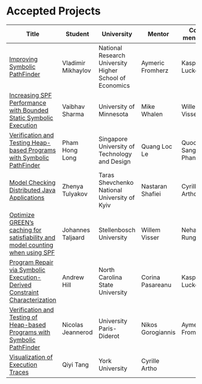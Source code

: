 # Accepted Projects

| Title | Student | University | Mentor | Co-mentors |
| ----- | ------- |----------- | -------| ---------- |
| [Improving Symbolic PathFinder](https://github.com/vmikhaylov/jpf-symbc) | Vladimir Mikhaylov | National Research University Higher School of Economics | Aymeric Fromherz | Kasper Luckow |
| [Increasing SPF Performance with Bounded Static Symbolic Execution](https://bitbucket.org/vaibhavbsharma/jpf-symbc/wiki/Home) | Vaibhav Sharma  | University of Minnesota | Mike Whalen | Willem Visser |
| [Verification and Testing Heap-based Programs with Symbolic PathFinder](https://bitbucket.org/longph1989/jpf-star) | Pham Hong Long | Singapore University of Technology and Design | Quang Loc Le | Quoc-Sang Phan |
| [Model Checking Distributed Java Applications](https://bitbucket.org/jayton/jpf-nas-gsoc2017/wiki/Home) | Zhenya Tulyakov | Taras Shevchenko National University of Kyiv | Nastaran Shafiei | Cyrille Artho |
| [Optimize GREEN’s caching for satisfiability and model counting when using SPF](https://bitbucket.org/Developer_Jan/gsoc_2017/wiki/Home) | Johannes Taljaard | Stellenbosch University | Willem Visser | Neha Rungta | 
| [Program Repair via Symbolic Execution-Derived Constraint Characterization](https://github.com/CanonicalSearchAndRepair/CanonizedSearch) | Andrew Hill | North Carolina State University | Corina Pasareanu | Kasper Luckow | 
| [Verification and Testing of Heap-based Programs with Symbolic PathFinder](https://github.com/Niols/GSoC17) | Nicolas Jeannerod | University Paris-Diderot | Nikos Gorogiannis | Aymeric Fromherz | 
| [Visualization of Execution Traces](https://bitbucket.org/igor.andjelkovic/jpf-trace-server) | Qiyi Tang | York University | Cyrille Artho | |